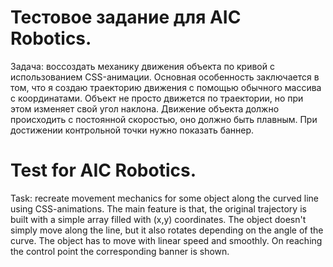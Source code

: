 # Тестовое задание для AIC Robotics. 
Задача: воссоздать механику движения объекта по кривой с использованием CSS-анимации. 
Основная особенность заключается в том, что я создаю траекторию движения с помощью обычного массива с координатами.
Объект не просто движется по траектории, но при этом изменяет свой угол наклона.
Движение объекта должно происходить с постоянной скоростью, оно должно быть плавным. При достижении контрольной точки нужно показать баннер. 

# Test for AIC Robotics. 
Task: recreate movement mechanics for some object along the curved line using CSS-animations. 
The main feature is that, the original trajectory is built with a simple array filled with (x,y) coordinates.
The object doesn't simply move along the line, but it also rotates depending on the angle of the curve.
The object has to move with linear speed and smoothly. On reaching the control point the corresponding banner is shown. 
